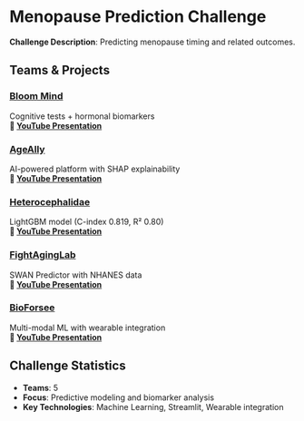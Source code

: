 # Menopause Prediction Challenge

**Challenge Description**: Predicting menopause timing and related outcomes.

## Teams & Projects

### [Bloom Mind](https://cognitiveaaaa-262194771875.europe-west1.run.app/)
Cognitive tests + hormonal biomarkers  
**🎥 [YouTube Presentation](https://www.youtube.com/watch?v=iW_H1iH4VbQ)**

### [AgeAlly](https://github.com/vovchikzh/hackaging2025-ageally-menopause-menopause-prediction)
AI-powered platform with SHAP explainability  
**🎥 [YouTube Presentation](https://www.youtube.com/watch?v=0UN9cP6GonY)**

### [Heterocephalidae](https://menopause-prediction-preview.streamlit.app)
LightGBM model (C-index 0.819, R² 0.80)  
**🎥 [YouTube Presentation](https://www.youtube.com/watch?v=5g3NmMohAT8)**

### [FightAgingLab](http://mp.bio.nkk.net.ru/)
SWAN Predictor with NHANES data  
**🎥 [YouTube Presentation](https://www.youtube.com/watch?v=7a2j3QDHzFM)**

### [BioForsee](https://menopause-prediction-hackaging-vedika.streamlit.app/)
Multi-modal ML with wearable integration  
**🎥 [YouTube Presentation](https://www.youtube.com/watch?v=9gedxVQnC0g)**

## Challenge Statistics
- **Teams**: 5
- **Focus**: Predictive modeling and biomarker analysis
- **Key Technologies**: Machine Learning, Streamlit, Wearable integration
